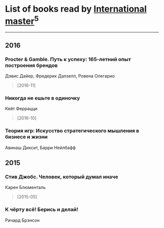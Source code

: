 # List of books read by [International master](http://vk.com/id74140988)<sup>5</sup>
---

## 2016

### Procter & Gamble. Путь к успеху: 165-летний опыт построения брендов
Дэвис Дайер, Фредерик Далзелл, Ровена Олегарио
> [2016-11] 


### Никогда не ешьте в одиночку
Кейт Феррацци
> [2016-10] 


### Теория игр: Искусство стратегического мышления в бизнесе и жизни
Авинаш Диксит, Барри Нейлбафф



## 2015

### Стив Джобс. Человек, который думал иначе
Карен Блюменталь
> [2015-05] 


### К чёрту всё! Берись и делай!
Ричард Брэнсон



